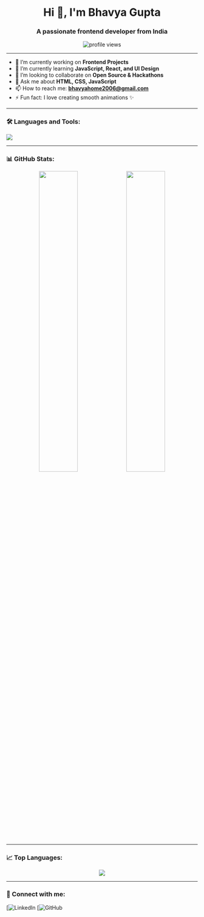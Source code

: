 <h1 align="center">Hi 👋, I'm Bhavya Gupta</h1>
<h3 align="center">A passionate frontend developer from India</h3>

<p align="center">
  <img src="https://komarev.com/ghpvc/?username=bhavy12-cell&label=Profile%20views&color=0e75b6&style=flat" alt="profile views"/>
</p>

---

- 🔭 I’m currently working on **Frontend Projects**
- 🌱 I’m currently learning **JavaScript, React, and UI Design**
- 🤝 I’m looking to collaborate on **Open Source & Hackathons**
- 💬 Ask me about **HTML, CSS, JavaScript**
- 📫 How to reach me: **bhavyahome2006@gmail.com**
- ⚡ Fun fact: I love creating smooth animations ✨

---

### 🛠️ Languages and Tools:

<p>
  <img src="https://skillicons.dev/icons?i=html,css,js,react,figma,github,vscode" />
</p>

---

### 📊 GitHub Stats:

<p align="center">
  <img src="https://github-readme-stats.vercel.app/api?username=bhavy12-cell&show_icons=true&theme=radical" width="45%" />
  <img src="https://github-readme-streak-stats.herokuapp.com/?user=bhavy12-cell&theme=radical" width="45%" />
</p>

---

### 📈 Top Languages:

<p align="center">
  <img src="https://github-readme-stats.vercel.app/api/top-langs/?username=bhavy12-cell&layout=compact&theme=radical" />
</p>

---

### 🔗 Connect with me:
[![LinkedIn](https://www.linkedin.com/in/bhavya-gupta-901b28333?utm_source=share&utm_campaign=share_via&utm_content=profile&utm_medium=android_app)
[![GitHub](https://github.com/Bhavy12-cell)
